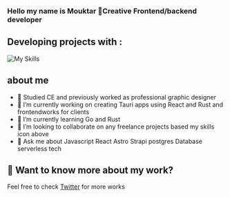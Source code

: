 ### Hello my name is Mouktar 🔮Creative Frontend/backend developer

## Developing projects with : 
![My Skills](https://skills.thijs.gg/icons?i=ts,react,tailwind,nodejs,rust,postgres&theme=dark)

## about me
- 🌟 Studied CE and previously worked as professional graphic designer 
- 🔭 I’m currently working on creating Tauri apps using React and Rust and frontendworks for clients
- 🌱 I’m currently learning Go and Rust
- 👯 I’m looking to collaborate on any freelance projects based my skills icon above
- 💬 Ask me about Javascript React Astro Strapi postgres Database serverless tech 


## 👀 Want to know more about my work?
Feel free to check [Twitter](https://twitter.com/mouktardev) for more works


<!--
**mouktardev/mouktardev** is a ✨ _special_ ✨ repository because its `README.md` (this file) appears on your GitHub profile.

Here are some ideas to get you started:

- 🔭 I’m currently working on ...
- 🌱 I’m currently learning ...
- 👯 I’m looking to collaborate on ...
- 🤔 I’m looking for help with ...
- 💬 Ask me about ...
- 📫 How to reach me: ...
- 😄 Pronouns: ...
- ⚡ Fun fact: ...
-->
